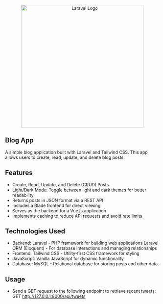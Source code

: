 <p align="center"><a href="https://laravel.com" target="_blank"><img src="https://raw.githubusercontent.com/laravel/art/master/logo-lockup/5%20SVG/2%20CMYK/1%20Full%20Color/laravel-logolockup-cmyk-red.svg" width="400" alt="Laravel Logo"></a></p>

## Blog App

A simple blog application built with Laravel and Tailwind CSS. This app allows users to create, read, update, and delete blog posts.

## Features

-   Create, Read, Update, and Delete (CRUD) Posts
-   Light/Dark Mode: Toggle between light and dark themes for better readability
-   Returns posts in JSON format via a REST API
-   Includes a Blade frontend for direct viewing
-   Serves as the backend for a Vue.js application
-   Implements caching to reduce API requests and avoid rate limits

## Technologies Used

-   Backend: Laravel - PHP framework for building web applications
    Laravel ORM (Eloquent) - For database interactions and managing relationships
-   Frontend: Tailwind CSS - Utility-first CSS framework for styling
-   JavaScript: Vanilla JavaScript for dynamic functionality
-   Database: MySQL - Relational database for storing posts and other data.

## Usage

-   Send a GET request to the following endpoint to retrieve recent tweets:
    GET http://127.0.0.1:8000/api/tweets
